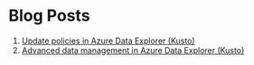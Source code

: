 # Blog Posts

1. [Update policies in Azure Data Explorer (Kusto)](update-policies.md)
2. [Advanced data management in Azure Data Explorer (Kusto)](advanced-data-management.md)
